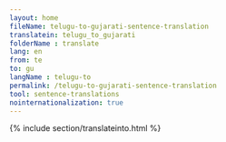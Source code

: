 ```yaml
---
layout: home
fileName: telugu-to-gujarati-sentence-translation
translatein: telugu_to_gujarati
folderName : translate
lang: en
from: te
to: gu
langName : telugu-to
permalink: /telugu-to-gujarati-sentence-translation
tool: sentence-translations
nointernationalization: true
---
```

{% include section/translateinto.html %}
